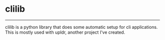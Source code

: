 # clilib
---
clilib is a python library that does some automatic setup for cli applications. This is mostly used with upldr, another project I've created.